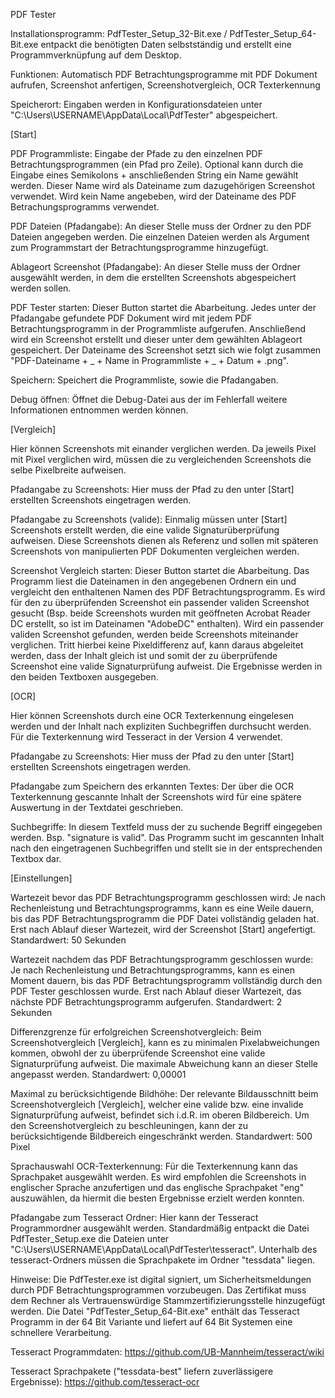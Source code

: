 PDF Tester


Installationsprogramm: PdfTester_Setup_32-Bit.exe / PdfTester_Setup_64-Bit.exe entpackt die benötigten Daten selbstständig und erstellt eine Programmverknüpfung auf dem Desktop.


Funktionen:
Automatisch PDF Betrachtungsprogramme mit PDF Dokument aufrufen, Screenshot anfertigen, Screenshotvergleich, OCR Texterkennung


Speicherort:
Eingaben werden in Konfigurationsdateien unter "C:\Users\USERNAME\AppData\Local\PdfTester\" abgespeichert.


[Start]

PDF Programmliste:
Eingabe der Pfade zu den einzelnen PDF Betrachtungsprogrammen (ein Pfad pro Zeile).
Optional kann durch die Eingabe eines Semikolons + anschließenden String ein Name gewählt werden.
Dieser Name wird als Dateiname zum dazugehörigen Screenshot verwendet.
Wird kein Name angebeben, wird der Dateiname des PDF Betrachungsprogramms verwendet.

PDF Dateien (Pfadangabe):
An dieser Stelle muss der Ordner zu den PDF Dateien angegeben werden.
Die einzelnen Dateien werden als Argument zum Programmstart der Betrachtungsprogramme hinzugefügt.

Ablageort Screenshot (Pfadangabe):
An dieser Stelle muss der Ordner ausgewählt werden, in dem die erstellten Screenshots abgespeichert werden sollen.

PDF Tester starten:
Dieser Button startet die Abarbeitung.
Jedes unter der Pfadangabe gefundete PDF Dokument wird mit jedem PDF Betrachtungsprogramm in der Programmliste aufgerufen.
Anschließend wird ein Screenshot erstellt und dieser unter dem gewählten Ablageort gespeichert.
Der Dateiname des Screenshot setzt sich wie folgt zusammen "PDF-Dateiname + _ + Name in Programmliste + _ + Datum + .png".

Speichern:
Speichert die Programmliste, sowie die Pfadangaben.

Debug öffnen:
Öffnet die Debug-Datei aus der im Fehlerfall weitere Informationen entnommen werden können.


[Vergleich]

Hier können Screenshots mit einander verglichen werden.
Da jeweils Pixel mit Pixel verglichen wird, müssen die zu vergleichenden Screenshots die selbe Pixelbreite aufweisen.

Pfadangabe zu Screenshots:
Hier muss der Pfad zu den unter [Start] erstellten Screenshots eingetragen werden.

Pfadangabe zu Screenshots (valide):
Einmalig müssen unter [Start] Screenshots erstellt werden, die eine valide Signaturüberprüfung aufweisen.
Diese Screenshots dienen als Referenz und sollen mit späteren Screenshots von manipulierten PDF Dokumenten vergleichen werden.

Screenshot Vergleich starten:
Dieser Button startet die Abarbeitung.
Das Programm liest die Dateinamen in den angegebenen Ordnern ein und vergleicht den enthaltenen Namen des PDF Betrachtungsprogramm.
Es wird für den zu überprüfenden Screenshot ein passender validen Screenshot gesucht (Bsp. beide Screenshots wurden mit geöffneten Acrobat Reader DC erstellt, so ist im Dateinamen "AdobeDC" enthalten).
Wird ein passender validen Screenshot gefunden, werden beide Screenshots miteinander verglichen.
Tritt hierbei keine Pixeldifferenz auf, kann daraus abgeleitet werden, dass der Inhalt gleich ist und somit der zu überprüfende Screenshot eine valide Signaturprüfung aufweist.
Die Ergebnisse werden in den beiden Textboxen ausgegeben.


[OCR]

Hier können Screenshots durch eine OCR Texterkennung eingelesen werden und der Inhalt nach expliziten Suchbegriffen durchsucht werden.
Für die Texterkennung wird Tesseract in der Version 4 verwendet.

Pfadangabe zu Screenshots:
Hier muss der Pfad zu den unter [Start] erstellten Screenshots eingetragen werden.

Pfadangabe zum Speichern des erkannten Textes:
Der über die OCR Texterkennung gescannte Inhalt der Screenshots wird für eine spätere Auswertung in der Textdatei geschrieben.

Suchbegriffe:
In diesem Textfeld muss der zu suchende Begriff eingegeben werden. Bsp. "signature is valid".
Das Programm sucht im gescannten Inhalt nach den eingetragenen Suchbegriffen und stellt sie in der entsprechenden Textbox dar.


[Einstellungen]

Wartezeit bevor das PDF Betrachtungsprogramm geschlossen wird:
Je nach Rechenleistung und Betrachtungsprogramms, kann es eine Weile dauern, bis das PDF Betrachtungsprogramm die PDF Datei vollständig geladen hat.
Erst nach Ablauf dieser Wartezeit, wird der Screenshot [Start] angefertigt.
Standardwert: 50 Sekunden

Wartezeit nachdem das PDF Betrachtungsprogramm geschlossen wurde:
Je nach Rechenleistung und Betrachtungsprogramms, kann es einen Moment dauern, bis das PDF Betrachtungsprogramm vollständig durch den PDF Tester geschlossen wurde.
Erst nach Ablauf dieser Wartezeit, das nächste PDF Betrachtungsprogramm aufgerufen.
Standardwert: 2 Sekunden

Differenzgrenze für erfolgreichen Screenshotvergleich:
Beim Screenshotvergleich [Vergleich], kann es zu minimalen Pixelabweichungen kommen, obwohl der zu überprüfende Screenshot eine valide Signaturprüfung aufweist.
Die maximale Abweichung kann an dieser Stelle angepasst werden.
Standardwert: 0,00001

Maximal zu berücksichtigende Bildhöhe:
Der relevante Bildausschnitt beim Screenshotvergleich [Vergleich], welcher eine valide bzw. eine invalide Signaturprüfung aufweist, befindet sich i.d.R. im oberen Bildbereich.
Um den Screenshotvergleich zu beschleuningen, kann der zu berücksichtigende Bildbereich eingeschränkt werden.
Standardwert: 500 Pixel

Sprachauswahl OCR-Texterkennung:
Für die Texterkennung kann das Sprachpaket ausgewählt werden.
Es wird empfohlen die Screenshots in englischer Sprache anzufertigen und das englische Sprachpaket "eng" auszuwählen, da hiermit die besten Ergebnisse erzielt werden konnten.

Pfadangabe zum Tesseract Ordner:
Hier kann der Tesseract Programmordner ausgewählt werden.
Standardmäßig entpackt die Datei PdfTester_Setup.exe die Dateien unter "C:\Users\USERNAME\AppData\Local\PdfTester\tesseract".
Unterhalb des tesseract-Ordners müssen die Sprachpakete im Ordner "tessdata" liegen.


Hinweise:
Die PdfTester.exe ist digital signiert, um Sicherheitsmeldungen durch PDF Betrachtungsprogrammen vorzubeugen.
Das Zertifikat muss dem Rechner als Vertrauenswürdige Stammzertifizierungsstelle hinzugefügt werden.
Die Datei "PdfTester_Setup_64-Bit.exe" enthält das Tesseract Programm in der 64 Bit Variante und liefert auf 64 Bit Systemen eine schnellere Verarbeitung.
 

Tesseract Programmdaten:
https://github.com/UB-Mannheim/tesseract/wiki

Tesseract Sprachpakete ("tessdata-best" liefern zuverlässigere Ergebnisse):
https://github.com/tesseract-ocr

